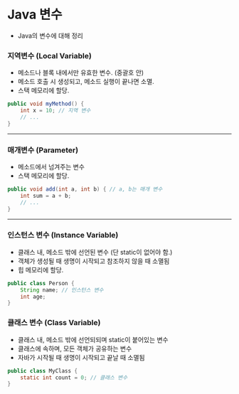 # Java 변수
- Java의 변수에 대해 정리


### 지역변수 (Local Variable)
- 메소드나 블록 내에서만 유효한 변수. (중괄호 안)
- 메소드 호출 시 생성되고, 메소드 실행이 끝나면 소멸.
- 스택 메모리에 할당.
  
```java
public void myMethod() {
    int x = 10; // 지역 변수
    // ...
}
```

----

### 매개변수 (Parameter)
- 메소드에서 넘겨주는 변수
- 스택 메모리에 할당.
```java
public void add(int a, int b) { // a, b는 매개 변수
    int sum = a + b;
    // ...
}
```

----

### 인스턴스 변수 (Instance Variable)
- 클래스 내, 메소드 밖에 선언된 변수 (단 static이 없어야 함.)
- 객체가 생성될 때 생명이 시작되고 참조하지 않을 때 소멸됨
- 힙 메모리에 할당.

```java
public class Person {
    String name; // 인스턴스 변수
    int age;
}
```

### 클래스 변수 (Class Variable)
- 클래스 내, 메소드 밖에 선언되되며 static이 붙어있는 변수
- 클래스에 속하며, 모든 객체가 공유하는 변수
- 자바가 시작될 때 생명이 시작되고 끝날 때 소멸됨

```java
public class MyClass {
    static int count = 0; // 클래스 변수
}
```